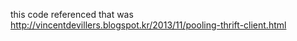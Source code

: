 this code referenced that was http://vincentdevillers.blogspot.kr/2013/11/pooling-thrift-client.html
